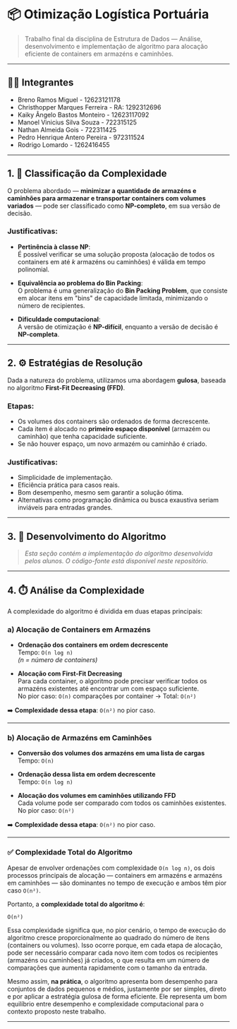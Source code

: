 # 📦 Otimização Logística Portuária

> Trabalho final da disciplina de Estrutura de Dados — Análise, desenvolvimento e implementação de algoritmo para alocação eficiente de containers em armazéns e caminhões.

---

## 👨‍🏫 Integrantes

- Breno Ramos Miguel - 12623121178
- Christhopper Marques Ferreira - RA: 1292312696
- Kaiky Ângelo Bastos Monteiro - 12623117092
- Manoel Vinicius Silva Souza - 722315125
- Nathan Almeida Gois - 722311425
- Pedro Henrique Antero Pereira - 972311524
- Rodrigo Lomardo - 1262416455

---

## 1. 🧠 Classificação da Complexidade

O problema abordado — **minimizar a quantidade de armazéns e caminhões para armazenar e transportar containers com volumes variados** — pode ser classificado como **NP-completo**, em sua versão de decisão.

### Justificativas:
- **Pertinência à classe NP**:  
  É possível verificar se uma solução proposta (alocação de todos os containers em até *k* armazéns ou caminhões) é válida em tempo polinomial.

- **Equivalência ao problema do Bin Packing**:  
  O problema é uma generalização do **Bin Packing Problem**, que consiste em alocar itens em "bins" de capacidade limitada, minimizando o número de recipientes.

- **Dificuldade computacional**:  
  A versão de otimização é **NP-difícil**, enquanto a versão de decisão é **NP-completa**.

---

## 2. ⚙️ Estratégias de Resolução

Dada a natureza do problema, utilizamos uma abordagem **gulosa**, baseada no algoritmo **First-Fit Decreasing (FFD)**.

### Etapas:
- Os volumes dos containers são ordenados de forma decrescente.
- Cada item é alocado no **primeiro espaço disponível** (armazém ou caminhão) que tenha capacidade suficiente.
- Se não houver espaço, um novo armazém ou caminhão é criado.

### Justificativas:
- Simplicidade de implementação.
- Eficiência prática para casos reais.
- Bom desempenho, mesmo sem garantir a solução ótima.
- Alternativas como programação dinâmica ou busca exaustiva seriam inviáveis para entradas grandes.

---

## 3. 🧮 Desenvolvimento do Algoritmo

> *Esta seção contém a implementação do algoritmo desenvolvida pelos alunos. O código-fonte está disponível neste repositório.*

---

## 4. ⏱️ Análise da Complexidade

A complexidade do algoritmo é dividida em duas etapas principais:

### a) Alocação de Containers em Armazéns

- **Ordenação dos containers em ordem decrescente**  
  Tempo: `O(n log n)`  
  *(n = número de containers)*

- **Alocação com First-Fit Decreasing**  
  Para cada container, o algoritmo pode precisar verificar todos os armazéns existentes até encontrar um com espaço suficiente.  
  No pior caso: `O(n)` comparações por container → Total: `O(n²)`

➡️ **Complexidade dessa etapa**: `O(n²)` no pior caso.

---

### b) Alocação de Armazéns em Caminhões

- **Conversão dos volumes dos armazéns em uma lista de cargas**  
  Tempo: `O(n)`

- **Ordenação dessa lista em ordem decrescente**  
  Tempo: `O(n log n)`

- **Alocação dos volumes em caminhões utilizando FFD**  
  Cada volume pode ser comparado com todos os caminhões existentes.  
  No pior caso: `O(n²)`

➡️ **Complexidade dessa etapa**: `O(n²)` no pior caso.

---

### ✅ Complexidade Total do Algoritmo

Apesar de envolver ordenações com complexidade `O(n log n)`, os dois processos principais de alocação — containers em armazéns e armazéns em caminhões — são dominantes no tempo de execução e ambos têm pior caso `O(n²)`.

Portanto, a **complexidade total do algoritmo é**:

```
O(n²)
```

Essa complexidade significa que, no pior cenário, o tempo de execução do algoritmo cresce proporcionalmente ao quadrado do número de itens (containers ou volumes). Isso ocorre porque, em cada etapa de alocação, pode ser necessário comparar cada novo item com todos os recipientes (armazéns ou caminhões) já criados, o que resulta em um número de comparações que aumenta rapidamente com o tamanho da entrada.

Mesmo assim, **na prática**, o algoritmo apresenta bom desempenho para conjuntos de dados pequenos e médios, justamente por ser simples, direto e por aplicar a estratégia gulosa de forma eficiente. Ele representa um bom equilíbrio entre desempenho e complexidade computacional para o contexto proposto neste trabalho.

---


